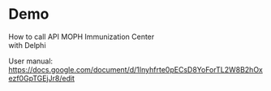 # Demo <br>
How to call API MOPH Immunization Center<br>
with Delphi<br>

User manual: https://docs.google.com/document/d/1Inyhfrte0pECsD8YoForTL2W8B2hOxezf0GpTGEjJr8/edit
